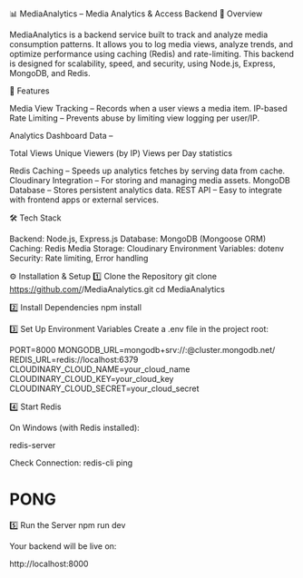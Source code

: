 📊 MediaAnalytics – Media Analytics & Access Backend
📌 Overview

MediaAnalytics is a backend service built to track and analyze media consumption patterns.
It allows you to log media views, analyze trends, and optimize performance using caching (Redis) and rate-limiting.
This backend is designed for scalability, speed, and security, using Node.js, Express, MongoDB, and Redis.


🚀 Features

Media View Tracking – Records when a user views a media item.
IP-based Rate Limiting – Prevents abuse by limiting view logging per user/IP.

Analytics Dashboard Data –

Total Views
Unique Viewers (by IP)
Views per Day statistics

Redis Caching – Speeds up analytics fetches by serving data from cache.
Cloudinary Integration – For storing and managing media assets.
MongoDB Database – Stores persistent analytics data.
REST API – Easy to integrate with frontend apps or external services.

🛠 Tech Stack

Backend: Node.js, Express.js
Database: MongoDB (Mongoose ORM)
Caching: Redis
Media Storage: Cloudinary
Environment Variables: dotenv
Security: Rate limiting, Error handling


⚙️ Installation & Setup
1️⃣ Clone the Repository
git clone https://github.com/<your-username>/MediaAnalytics.git
cd MediaAnalytics

2️⃣ Install Dependencies
npm install

3️⃣ Set Up Environment Variables
Create a .env file in the project root:

PORT=8000
MONGODB_URL=mongodb+srv://<user>:<pass>@cluster.mongodb.net/
REDIS_URL=redis://localhost:6379
CLOUDINARY_CLOUD_NAME=your_cloud_name
CLOUDINARY_CLOUD_KEY=your_cloud_key
CLOUDINARY_CLOUD_SECRET=your_cloud_secret

4️⃣ Start Redis

On Windows (with Redis installed):

redis-server


Check Connection:
redis-cli ping
# PONG

5️⃣ Run the Server
npm run dev


Your backend will be live on:

http://localhost:8000